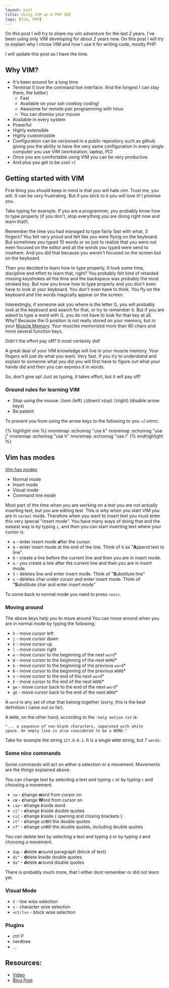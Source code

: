 ```yaml
---
layout: post
title: Using VIM as a PHP IDE
tags: [Vim, PHP]
---
```


On this post I will try to share my vim adventure for the last 2 years. I've
been using only VIM developing for about 2 years now. On this post I will try
to explain why I chose VIM and how I use it for writing code, mostly PHP.

I will update this post as I have the time.

## Why VIM?

- It's been around for a long time
- Terminal (I love the command live interface. And the longest I can stay there, the better)
  - Fast
  - Available on your ssh cowboy coding!
  - Awesome for remote pair programming with tmux
  - You can dismiss your mouse
- Available in every system
- Powerful
- Highly extensible
- Highly customizable
- Configuration can be versioned in a public repository such as github giving
  you the ability to have the very same configuration in every single computer
  you use VIM (workstation, laptop, PC)
- Once you are comfortable using VIM you can be very productive.
- And plus you get to be cool =)

## Getting started with VIM

First thing you should keep in mind is that you will hate vim. Trust me, you
will. It can be very frustrating. But if you stick to it you will love it! I promise you.

Take typing for example. If you are a programmer, you probably know how to type
properly (if you don't, stop everything you are doing right now and learn
that!).

Remember the time you had managed to type fairly fast with what, 3 fingers? You
felt very proud and felt like you were flying on the keyboard. But sometimes
you typed 10 words or so just to realize that you were not even focused on the
editor and all the words you typed were send to nowhere. And you did that because
you weren't focused on the screen but on the keyboard.

Then you decided to learn how to type properly. It took some time, discipline
and effort to learn that, right? You probably felt kind of retarded missing
keystrokes all the time and the backspace was probably the most stroked key.
But now you know how to type properly and you don't even have to look at your
keyboard. You don't even have to think. You fly on the keyboard and the words
magically appear on the screen.

Interestingly, if someone ask you where is the letter G, you will probably look
at the keyboard and search for that, or try to remember it. But if you are
asked to type a word with G, you do not have to look for that key at all. Why?
Because the G position is not really stored on your memory, but in your
[Muscle Memory](http://en.wikipedia.org/wiki/Muscle_memory). Your muscles
memorized more than 60 chars and more several function keys.

Didn't the effort pay off? It most certainly did!

A great deal of your VIM knowledge will live in your muscle memory. Your
fingers will just do what you want. Very fast. If you try to understand and
explain to someone what you did you will first have to figure out what your
hands did and then you can express it in words.

So, don't give up! Just as typing, it takes effort, but it will pay off!

### Ground rules for learning VIM

- Stop using the mouse. Use`h` (left) `j`(down) `k`(up) `l`(right) (disable arrow keys)
- Be patient

To prevent you from using the arrow keys to the following to you ~/.vimrc:

{% highlight vim %}
nnoremap <Up> :echomsg "use k"<cr>
nnoremap <Down> :echomsg "use j"<cr>
nnoremap <Left> :echomsg "use h"<cr>
nnoremap <Right> :echomsg "use l"<cr>
{% endhighlight %}

## Vim has modes

[Vim has modes](http://en.wikibooks.org/wiki/Learning_the_vi_Editor/Vim/Modes)

- Normal mode
- Insert mode
- Visual mode
- Command line mode

Most part of the time when you are working on a test you are not actually
inserting text, but you are editing test. This is why when you start VIM you
are in ```normal``` mode. Therefore when you want to insert text you must enter
this very special "insert mode". You have many ways of doing that and the
easiest way is by typing ```i```, and then you can start inserting text where
your cursor is.

- ```a``` - enter insert mode **a**fter the cursor.
- ```A``` - enter insert mode at the end of the line. Think of it as "**A**ppend text to line".
- ```O``` - create a line before the current line and then you are in insert mode.
- ```o``` - you create a line after the current line and then you are in insert mode.
- ```S``` - deletes line and enter insert mode. Think of "**S**ubstitute line"
- ```s``` - deletes char under cursor and enter insert mode. Think of "**S**ubstitute char and enter insert mode"

To come back to normal mode you need to press ```<esc>```.

### Moving around

The above keys help you to move around You can move around when you are in normal mode by typing the following:

- `h` - move cursor left
- `j` - move cursor down
- `k` - move cursor up
- `l` - move cursor right
- `w` - move cursor to the beginning of the next `word`*
- `W` - move cursor to the beginning of the next `WORD`*
- `b` - move cursor to the beginning of the previous `word`*
- `B` - move cursor to the beginning of the previous `WORD`*
- `e` - move cursor to the end of the next `word`*
- `E` - move cursor to the end of the next `WORD`*
- `ge` - move cursor back to the end of the next `word`*
- `gE` - move cursor back to the end of the next `WORD`*

A `word` is any set of char that belong together (sorry, this is the best definition I came out so far).

A `WORD`, on the other hand, according to the `:help motion.txt` is:

    "... a sequence of non-blank characters, separated with white
    space. An empty line is also considered to be a WORD."

Take for example the string `127.0.0.1`. It is a single `WORD` string, but 7 `words`.


### Some nice commands

Some commands will act on either a selection or a movement. Movements are the things explained above.

You can change text by selecting a text and typing ```c``` or by typing ```c``` and choosing a movement.

- ```cw``` - **c**hange **w**ord from cursor on
- ```cW``` - **c**hange **W**ord from cursor on
- ```ciw``` - **c**hange **i**nside word
- ```ci"``` - **c**hange **i**nside double quotes
- ```ci{``` - **c**hange **i**nside { opening and closing brackets }
- ```ct"``` - **c**hange un**t**til the double quotes
- ```cf"``` - **c**hange un**t**til the double quotes, including double quotes


You can delete text by selecting a text and typing ```d``` or by typing ```d``` and choosing a movement.

- ```dap``` - **d**elete **a**round paragraph (block of text)
- ```di"``` - **d**elete **i**nside double quotes
- ```da"``` - **d**elete **a**round double quotes

There is probably much more, that I either dont remember or did not learn yet.

### Visual Mode

- ```V``` - line wise selection
- ```v``` - character wise selection
- ```<ctrl>v``` - block wise selection

### Plugins

- ctrl P
- nerdtree
- ...

## Resources:

- [Video](https://www.youtube.com/watch?v=_NUO4JEtkDw)
- [Blog Post](https://mikecoutermarsh.com/learning-vim-in-a-week/)

